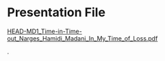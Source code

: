 # Presentation File


[HEAD-MD1_Time-in-Time-out_Narges_Hamidi_Madani_In_My_Time_of_Loss.pdf](https://github.com/nargeshmrad/head-md-time-in-time-out/files/10661947/HEAD-MD1_Time-in-Time-out_Narges_Hamidi_Madani_In_My_Time_of_Loss.pdf)

.
